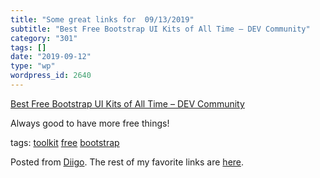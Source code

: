 ```yaml
---
title: "Some great links for  09/13/2019"
subtitle: "Best Free Bootstrap UI Kits of All Time – DEV Community"
category: "301"
tags: []
date: "2019-09-12"
type: "wp"
wordpress_id: 2640
---
```

[Best Free Bootstrap UI Kits of All Time – DEV Community ](https://dev.to/bootstrap/ui-kits-4ik5?utm_source=digest_mailer&utm_medium=email&utm_campaign=digest_email) 

Always good to have more free things!

 tags: [toolkit](https://www.diigo.com/user/pitosalas/toolkit) [free](https://www.diigo.com/user/pitosalas/free) [bootstrap](https://www.diigo.com/user/pitosalas/bootstrap)

Posted from [Diigo](https://www.diigo.com). The rest of my favorite links are [here](https://www.diigo.com/user/pitosalas).
